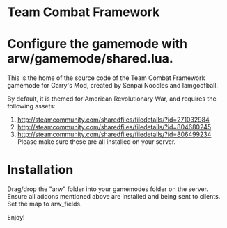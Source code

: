 # Team Combat Framework

# Configure the gamemode with arw/gamemode/shared.lua.

This is the home of the source code of the Team Combat Framework gamemode for Garry's Mod, created by Senpai Noodles and Iamgoofball.

By default, it is themed for American Revolutionary War, and requires the following assets:
1. http://steamcommunity.com/sharedfiles/filedetails/?id=271032984
2. http://steamcommunity.com/sharedfiles/filedetails/?id=804680245
3. http://steamcommunity.com/sharedfiles/filedetails/?id=806499234
Please make sure these are all installed on your server.

# Installation
Drag/drop the "arw" folder into your gamemodes folder on the server.
Ensure all addons mentioned above are installed and being sent to clients.
Set the map to arw_fields.

Enjoy!